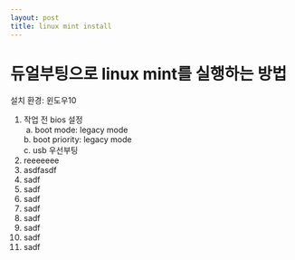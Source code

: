 ```yaml
---
layout: post
title: linux mint install
---
```


# 듀얼부팅으로 linux mint를 실행하는 방법
설치 환경: 윈도우10


1. 작업 전 bios 설정  
  a. boot mode: legacy mode  
  b. boot priority: legacy mode  
  c. usb 우선부팅  
2. reeeeeee  
3. asdfasdf  
4. sadf    
5. sadf
6. sadf
7. sadf
8. sadf
9. sadf
10. sadf
11. sadf

